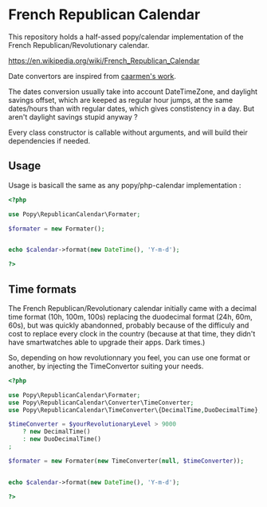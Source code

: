 French Republican Calendar
==========================

This repository holds a half-assed popy/calendar implementation of the French
Republican/Revolutionary calendar.

https://en.wikipedia.org/wiki/French_Republican_Calendar

Date convertors are inspired from [caarmen's work](https://github.com/caarmen/french-revolutionary-calendar).

The dates conversion usually take into account DateTimeZone, and daylight
savings offset, which are keeped as regular hour jumps, at the same dates/hours
than with regular dates, which gives constistency in a day.
But aren't daylight savings stupid anyway ?

Every class constructor is callable without arguments, and will build their
dependencies if needed.

Usage
-----

Usage is basicall the same as any popy/php-calendar implementation :

```php
<?php

use Popy\RepublicanCalendar\Formater;

$formater = new Formater();


echo $calendar->format(new DateTime(), 'Y-m-d');

?>
```

Time formats
------------

The French Republican/Revolutionary calendar initially came with a decimal time
format (10h, 100m, 100s) replacing the duodecimal format (24h, 60m, 60s), but
was quickly abandonned, probably because of the difficuly and cost to replace
every clock in the country (because at that time, they didn't have smartwatches
able to upgrade their apps. Dark times.)

So, depending on how revolutionnary you feel, you can use one format or another,
by injecting the TimeConvertor suiting your needs.


```php
<?php

use Popy\RepublicanCalendar\Formater;
use Popy\RepublicanCalendar\Converter\TimeConverter;
use Popy\RepublicanCalendar\TimeConverter\{DecimalTime,DuoDecimalTime};

$timeConverter = $yourRevolutionaryLevel > 9000
    ? new DecimalTime()
    : new DuoDecimalTime()
;

$formater = new Formater(new TimeConverter(null, $timeConverter));


echo $calendar->format(new DateTime(), 'Y-m-d');

?>
```
